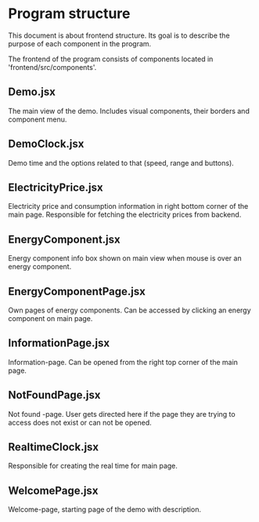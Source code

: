 # Program structure

This document is about frontend structure. Its goal is to describe the purpose of each component in the program.

The frontend of the program consists of components located in 'frontend/src/components'.

## Demo.jsx

The main view of the demo. Includes visual components, their borders and component menu.

## DemoClock.jsx

Demo time and the options related to that (speed, range and buttons).

## ElectricityPrice.jsx

Electricity price and consumption information in right bottom corner of the main page. Responsible for fetching the electricity prices from backend.

## EnergyComponent.jsx

Energy component info box shown on main view when mouse is over an energy component.

## EnergyComponentPage.jsx

Own pages of energy components. Can be accessed by clicking an energy component on main page.

## InformationPage.jsx

Information-page. Can be opened from the right top corner of the main page.

## NotFoundPage.jsx

Not found -page. User gets directed here if the page they are trying to access does not exist or can not be opened.

## RealtimeClock.jsx

Responsible for creating the real time for main page.

## WelcomePage.jsx

Welcome-page, starting page of the demo with description.
